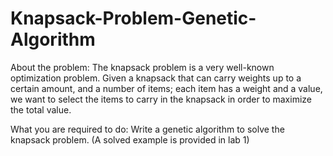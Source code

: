 # Knapsack-Problem-Genetic-Algorithm

About the problem:
The knapsack problem is a very well-known optimization problem. Given a knapsack that can carry weights up to a certain amount, and a number of items; each item has a weight and a value, we want to select the items to carry in the knapsack in order to maximize the total value.

What you are required to do:
Write a genetic algorithm to solve the knapsack
problem. (A solved example is provided in lab 1)
